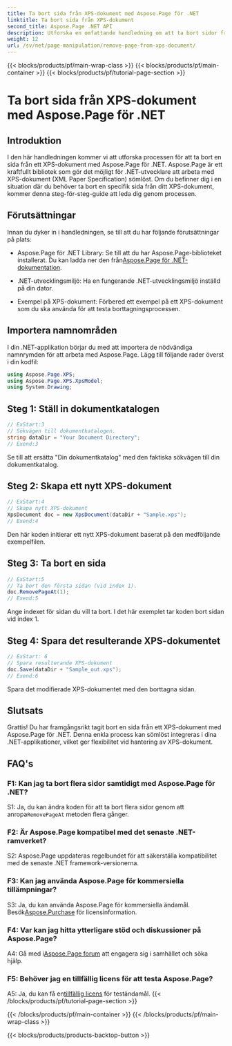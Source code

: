 ```yaml
---
title: Ta bort sida från XPS-dokument med Aspose.Page för .NET
linktitle: Ta bort sida från XPS-dokument
second_title: Aspose.Page .NET API
description: Utforska en omfattande handledning om att ta bort sidor från XPS-dokument med Aspose.Page för .NET. Lär dig steg-för-steg-processen, förutsättningar och vanliga frågor för sömlös dokumenthantering.
weight: 12
url: /sv/net/page-manipulation/remove-page-from-xps-document/
---
```


{{< blocks/products/pf/main-wrap-class >}}
{{< blocks/products/pf/main-container >}}
{{< blocks/products/pf/tutorial-page-section >}}

# Ta bort sida från XPS-dokument med Aspose.Page för .NET

## Introduktion

I den här handledningen kommer vi att utforska processen för att ta bort en sida från ett XPS-dokument med Aspose.Page för .NET. Aspose.Page är ett kraftfullt bibliotek som gör det möjligt för .NET-utvecklare att arbeta med XPS-dokument (XML Paper Specification) sömlöst. Om du befinner dig i en situation där du behöver ta bort en specifik sida från ditt XPS-dokument, kommer denna steg-för-steg-guide att leda dig genom processen.

## Förutsättningar

Innan du dyker in i handledningen, se till att du har följande förutsättningar på plats:

-  Aspose.Page för .NET Library: Se till att du har Aspose.Page-biblioteket installerat. Du kan ladda ner den från[Aspose.Page för .NET-dokumentation](https://reference.aspose.com/page/net/).

- .NET-utvecklingsmiljö: Ha en fungerande .NET-utvecklingsmiljö inställd på din dator.

- Exempel på XPS-dokument: Förbered ett exempel på ett XPS-dokument som du ska använda för att testa borttagningsprocessen.

## Importera namnområden

I din .NET-applikation börjar du med att importera de nödvändiga namnrymden för att arbeta med Aspose.Page. Lägg till följande rader överst i din kodfil:

```csharp
using Aspose.Page.XPS;
using Aspose.Page.XPS.XpsModel;
using System.Drawing;
```

## Steg 1: Ställ in dokumentkatalogen

```csharp
// ExStart:3
// Sökvägen till dokumentkatalogen.
string dataDir = "Your Document Directory";
// Exend:3
```

Se till att ersätta "Din dokumentkatalog" med den faktiska sökvägen till din dokumentkatalog.

## Steg 2: Skapa ett nytt XPS-dokument

```csharp
// ExStart:4
// Skapa nytt XPS-dokument
XpsDocument doc = new XpsDocument(dataDir + "Sample.xps");
// Exend:4
```

Den här koden initierar ett nytt XPS-dokument baserat på den medföljande exempelfilen.

## Steg 3: Ta bort en sida

```csharp
// ExStart:5
// Ta bort den första sidan (vid index 1).
doc.RemovePageAt(1);
// Exend:5
```

Ange indexet för sidan du vill ta bort. I det här exemplet tar koden bort sidan vid index 1.

## Steg 4: Spara det resulterande XPS-dokumentet

```csharp
// ExStart: 6
// Spara resulterande XPS-dokument
doc.Save(dataDir + "Sample_out.xps");
// Exend:6
```

Spara det modifierade XPS-dokumentet med den borttagna sidan.

## Slutsats

Grattis! Du har framgångsrikt tagit bort en sida från ett XPS-dokument med Aspose.Page för .NET. Denna enkla process kan sömlöst integreras i dina .NET-applikationer, vilket ger flexibilitet vid hantering av XPS-dokument.

## FAQ's

### F1: Kan jag ta bort flera sidor samtidigt med Aspose.Page för .NET?

S1: Ja, du kan ändra koden för att ta bort flera sidor genom att anropa`RemovePageAt` metoden flera gånger.

### F2: Är Aspose.Page kompatibel med det senaste .NET-ramverket?

S2: Aspose.Page uppdateras regelbundet för att säkerställa kompatibilitet med de senaste .NET framework-versionerna.

### F3: Kan jag använda Aspose.Page för kommersiella tillämpningar?

 S3: Ja, du kan använda Aspose.Page för kommersiella ändamål. Besök[Aspose.Purchase](https://purchase.aspose.com/buy) för licensinformation.

### F4: Var kan jag hitta ytterligare stöd och diskussioner på Aspose.Page?

 A4: Gå med i[Aspose.Page forum](https://forum.aspose.com/c/page/39) att engagera sig i samhället och söka hjälp.

### F5: Behöver jag en tillfällig licens för att testa Aspose.Page?

 A5: Ja, du kan få en[tillfällig licens](https://purchase.aspose.com/temporary-license/) för teständamål.
{{< /blocks/products/pf/tutorial-page-section >}}

{{< /blocks/products/pf/main-container >}}
{{< /blocks/products/pf/main-wrap-class >}}

{{< blocks/products/products-backtop-button >}}
